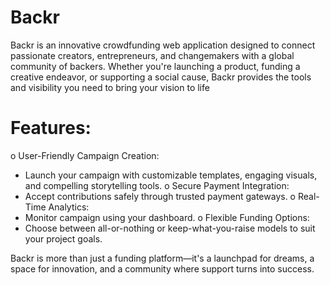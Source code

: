 # Backr
Backr is an innovative crowdfunding web application designed to connect passionate creators, entrepreneurs, and changemakers with a global community of backers. Whether you're launching a product, funding a creative endeavor, or supporting a social cause, Backr provides the tools and visibility you need to bring your vision to life
# Features:
o User-Friendly Campaign Creation:
  - Launch your campaign with customizable templates, engaging visuals, and compelling storytelling tools.
o Secure Payment Integration:
  -  Accept contributions safely through trusted payment gateways.
o Real-Time Analytics:
  - Monitor campaign using your dashboard.
o Flexible Funding Options:
  - Choose between all-or-nothing or keep-what-you-raise models to suit your project goals.

Backr is more than just a funding platform—it's a launchpad for dreams, a space for innovation, and a community where support turns into success.
